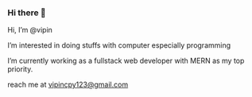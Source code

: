 ### Hi there 👋

 Hi, I’m @vipin
 
 I’m interested in doing stuffs with computer especially programming
 
 I’m currently working as a fullstack web developer with MERN as my top priority.

 reach me at vipincpy123@gmail.com
